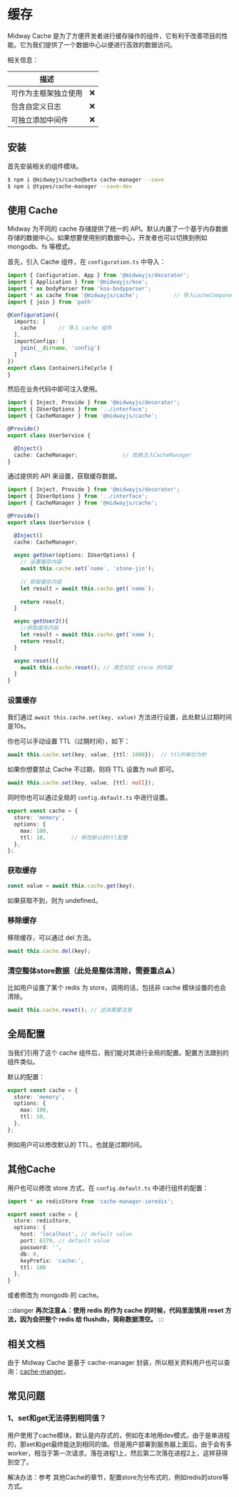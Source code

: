 # 缓存

Midway Cache 是为了方便开发者进行缓存操作的组件，它有利于改善项目的性能。它为我们提供了一个数据中心以便进行高效的数据访问。



相关信息：

| 描述                 |      |
| -------------------- | ---- |
| 可作为主框架独立使用 | ❌    |
| 包含自定义日志       | ❌    |
| 可独立添加中间件     | ❌    |




## 安装

首先安装相关的组件模块。

```bash
$ npm i @midwayjs/cache@beta cache-manager --save
$ npm i @types/cache-manager --save-dev
```



## 使用 Cache

Midway 为不同的 cache 存储提供了统一的 API。默认内置了一个基于内存数据存储的数据中心。如果想要使用别的数据中心，开发者也可以切换到例如 mongodb、fs 等模式。


首先，引入 Cache 组件，在 `configuration.ts` 中导入：

```typescript
import { Configuration, App } from '@midwayjs/decorator';
import { Application } from '@midwayjs/koa';
import * as bodyParser from 'koa-bodyparser';
import * as cache from '@midwayjs/cache';			// 导入cacheComponent模块
import { join } from 'path'

@Configuration({
  imports: [
    cache		// 导入 cache 组件
  ],
  importConfigs: [
    join(__dirname, 'config')
  ]
})
export class ContainerLifeCycle {
}
```

然后在业务代码中即可注入使用。

```typescript
import { Inject, Provide } from '@midwayjs/decorator';
import { IUserOptions } from '../interface';
import { CacheManager } from '@midwayjs/cache';

@Provide()
export class UserService {

  @Inject()
  cache: CacheManager;     			// 依赖注入CacheManager
}
```

通过提供的 API 来设置，获取缓存数据。


```typescript
import { Inject, Provide } from '@midwayjs/decorator';
import { IUserOptions } from '../interface';
import { CacheManager } from '@midwayjs/cache';

@Provide()
export class UserService {

  @Inject()
  cache: CacheManager;
  
  async getUser(options: IUserOptions) {
    // 设置缓存内容
    await this.cache.set(`name`, 'stone-jin'); 
    
    // 获取缓存内容
    let result = await this.cache.get(`name`);
    
    return result;
  }

  async getUser2(){
    //获取缓存内容
    let result = await this.cache.get(`name`); 
    return result;
  }

  async reset(){
    await this.cache.reset(); // 清空对应 store 的内容
  }
}
```



### 设置缓存


我们通过 `await this.cache.set(key, value)` 方法进行设置，此处默认过期时间是10s。


你也可以手动设置 TTL（过期时间），如下：
```typescript
await this.cache.set(key, value, {ttl: 1000});	// ttl的单位为秒
```
如果你想要禁止 Cache 不过期，则将 TTL 设置为 null 即可。
```typescript
await this.cache.set(key, value, {ttl: null});
```
同时你也可以通过全局的 `config.default.ts` 中进行设置。
```typescript
export const cache = {
  store: 'memory',
  options: {
    max: 100,
    ttl: 10,		// 修改默认的ttl配置
  },
};
```


### 获取缓存

```typescript
const value = await this.cache.get(key);
```
如果获取不到，则为 undefined。



### 移除缓存


移除缓存，可以通过 del 方法。
```typescript
await this.cache.del(key);
```



### 清空整体store数据（此处是整体清除，需要重点⚠️）


比如用户设置了某个 redis 为 store，调用的话，包括非 cache 模块设置的也会清除。
```typescript
await this.cache.reset(); // 这块需要注意
```



## 全局配置


当我们引用了这个 cache 组件后，我们能对其进行全局的配置。配置方法跟别的组件类似。


默认的配置：
```typescript
export const cache = {
  store: 'memory',
  options: {
    max: 100,
    ttl: 10,
  },
};

```
例如用户可以修改默认的 TTL，也就是过期时间。



## 其他Cache


用户也可以修改  store 方式，在 `config.default.ts` 中进行组件的配置：
```typescript
import * as redisStore from 'cache-manager-ioredis';

export const cache = {
  store: redisStore,
  options: {
    host: 'localhost', // default value
    port: 6379, // default value
    password: '',
    db: 0,
    keyPrefix: 'cache:',
    ttl: 100
  },
}
```
或者修改为 mongodb 的 cache。


:::danger
**再次注意⚠️：使用 redis 的作为 cache 的时候，代码里面慎用 reset 方法，因为会把整个 redis 给 flushdb，简称数据清空。**
:::



## 相关文档


由于 Midway Cache 是基于 cache-manager 封装，所以相关资料用户也可以查询：[cache-manger](https://www.npmjs.com/package/cache-manager)。



## 常见问题



### 1、set和get无法得到相同值？

用户使用了cache模块，默认是内存式的，例如在本地用dev模式，由于是单进程的，那set和get最终能达到相同的值。但是用户部署到服务器上面后，由于会有多worker，相当于第一次请求，落在进程1上，然后第二次落在进程2上，这样获得到空了。


解决办法：参考 其他Cache的章节，配置store为分布式的，例如redis的store等方式。
